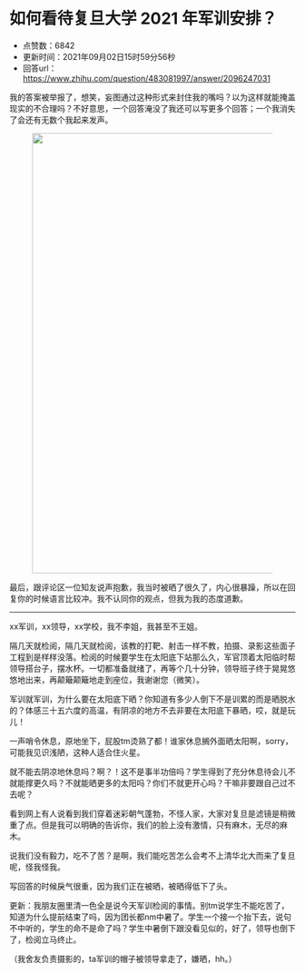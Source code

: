 # 如何看待复旦大学 2021 年军训安排？
- 点赞数：6842
- 更新时间：2021年09月02日15时59分56秒
- 回答url：https://www.zhihu.com/question/483081997/answer/2096247031
<body>
 <p data-pid="TAv6Kv7J">我的答案被举报了，想笑，妄图通过这种形式来封住我的嘴吗？以为这样就能掩盖现实的不合理吗？不好意思，一个回答淹没了我还可以写更多个回答；一个我消失了会还有无数个我起来发声。</p>
 <figure data-size="normal">
  <img src="https://picx.zhimg.com/50/v2-3743629a90b046a0852ddceaf946d87c_720w.jpg?source=1940ef5c" data-rawwidth="776" data-rawheight="4424" data-size="normal" data-original-token="v2-0753b4d6aeaf47c423dadde8722ad8f7" data-default-watermark-src="https://picx.zhimg.com/50/v2-3743629a90b046a0852ddceaf946d87c_720w.jpg?source=1940ef5c" class="origin_image zh-lightbox-thumb" width="776" data-original="https://picx.zhimg.com/v2-3743629a90b046a0852ddceaf946d87c_r.jpg?source=1940ef5c">
 </figure>
 <p data-pid="ZUVSlpDl">最后，跟评论区一位知友说声抱歉，我当时被晒了很久了，内心很暴躁，所以在回复你的时候语言比较冲。我不认同你的观点，但我为我的态度道歉。</p>
 <hr>
 <p data-pid="Vb5BgwJs">xx军训，xx领导，xx学校，我不李姐，我甚至不王姐。</p>
 <p data-pid="hddKIeJH">隔几天就检阅，隔几天就检阅，该教的打靶、射击一样不教，拍摄、录影这些面子工程到是样样没落。检阅的时候要学生在太阳底下站那么久，军官顶着太阳临时帮领导搭台子，摆水杯。一切都准备就绪了，再等个几十分钟，领导班子终于晃晃悠悠地出来，再颠簸颠簸地走到座位，我谢谢您（微笑）。</p>
 <p data-pid="Y750q944">军训就军训，为什么要在太阳底下晒？你知道有多少人倒下不是训累的而是晒脱水的？体感三十五六度的高温，有阴凉的地方不去非要在太阳底下暴晒，哎，就是玩儿！</p>
 <p data-pid="7mUrVGqy">一声哨令休息，原地坐下，屁股tm烫熟了都！谁家休息搁外面晒太阳啊，sorry，可能我见识浅陋，这种人适合住火星。</p>
 <p data-pid="Xa4nXzpe">就不能去阴凉地休息吗？啊？！这不是事半功倍吗？学生得到了充分休息待会儿不就能撑更久吗？不就能晒更多的太阳吗？你们不就更开心吗？干嘛非要跟自己过不去呢？</p>
 <p data-pid="gnO-fP4t">看到网上有人说看到我们穿着迷彩朝气蓬勃，不怪人家，大家对复旦是滤镜是稍微重了点。但是我可以明确的告诉你，我们的脸上没有激情，只有麻木，无尽的麻木。</p>
 <p data-pid="f-jxmqLj">说我们没有毅力，吃不了苦？是啊，我们能吃苦怎么会考不上清华北大而来了复旦呢，怪我怪我。</p>
 <p data-pid="oJh6wxM7">写回答的时候戾气很重，因为我们正在被晒，被晒得低下了头。</p>
 <p data-pid="pZMdL5Qe">更新：我朋友圈里清一色全是说今天军训检阅的事情。别tm说学生不能吃苦了，知道为什么提前结束了吗，因为团长都nm中暑了。学生一个接一个抬下去，说句不中听的，学生的命不是命了吗？学生中暑倒下跟没看见似的，好了，领导也倒下了，检阅立马终止。</p>
 <p data-pid="lDnzXzgi">（我舍友负责摄影的，ta军训的帽子被领导拿走了，嫌晒，hh。）</p>
 <p></p>
</body>